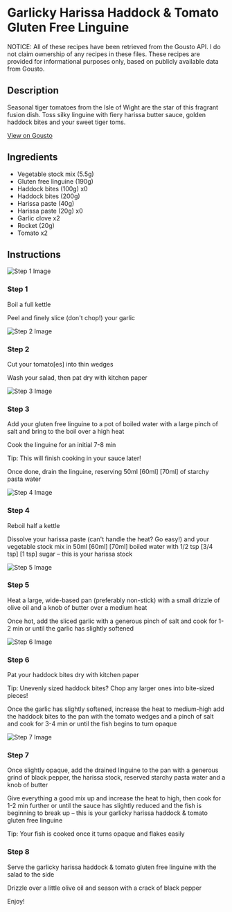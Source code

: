 # Garlicky Harissa Haddock & Tomato Gluten Free Linguine

NOTICE: All of these recipes have been retrieved from the Gousto API. I do not claim ownership of any recipes in these files. These recipes are provided for informational purposes only, based on publicly available data from Gousto.

## Description

Seasonal tiger tomatoes from the Isle of Wight are the star of this fragrant fusion dish. Toss silky linguine with fiery harissa butter sauce, golden haddock bites and your sweet tiger toms.

[View on Gousto](https://www.gousto.co.uk/recipes/cookbook/garlicky-harissa-haddock-tomato-gluten-free-linguine)

## Ingredients

- Vegetable stock mix (5.5g)
- Gluten free linguine (190g)
- Haddock bites (100g) x0
- Haddock bites (200g)
- Harissa paste (40g)
- Harissa paste (20g) x0
- Garlic clove x2
- Rocket (20g)
- Tomato x2

## Instructions

![Step 1 Image](https://production-media.gousto.co.uk/cms/recipe-step-image/Step-1-copy-2-1710238319026-x200.jpg)

### Step 1

Boil a full kettle

Peel and finely slice (don't chop!) your garlic

![Step 2 Image](https://production-media.gousto.co.uk/cms/recipe-step-image/Step-2-copy-2-1710238322503-x200.jpg)

### Step 2

Cut your tomato[es] into thin wedges

Wash your salad, then pat dry with kitchen paper

![Step 3 Image](https://production-media.gousto.co.uk/cms/recipe-step-image/Step-3-copy-2-1710238326073-x200.jpg)

### Step 3

Add your gluten free linguine to a pot of boiled water with a large pinch of salt and bring to the boil over a high heat

Cook the linguine for an initial 7-8 min

Tip: This will finish cooking in your sauce later!

Once done, drain the linguine, reserving 50ml <span class="text-purple">[60ml]</span> <span class="text-danger">[70ml] </span>of starchy pasta water

![Step 4 Image](https://production-media.gousto.co.uk/cms/recipe-step-image/Step-4-copy-2-1710238330034-x200.jpg)

### Step 4

Reboil half a kettle

Dissolve your harissa paste (can't handle the heat? Go easy!) and your vegetable stock mix in 50ml <span class="text-purple">[60ml] </span><span class="text-danger">[70ml]</span> boiled water with 1/2 tsp <span class="text-purple">[3/4 tsp]</span><span class="text-danger"> [1 tsp]</span> sugar – this is your harissa stock

![Step 5 Image](https://production-media.gousto.co.uk/cms/recipe-step-image/Step-5-copy-2-1710238333895-x200.jpg)

### Step 5

Heat a large, wide-based pan (preferably non-stick) with a small drizzle of olive oil and a knob of butter over a medium heat

Once hot, add the sliced garlic with a generous pinch of salt and cook for 1-2 min or until the garlic has slightly softened

![Step 6 Image](https://production-media.gousto.co.uk/cms/recipe-step-image/Step-6-copy-2-1710238337917-x200.jpg)

### Step 6

Pat your haddock bites dry with kitchen paper

Tip: Unevenly sized haddock bites? Chop any larger ones into bite-sized pieces!

Once the garlic has slightly softened, increase the heat to medium-high add the haddock bites to the pan with the tomato wedges and a pinch of salt and cook for 3-4 min or until the fish begins to turn opaque

![Step 7 Image](https://production-media.gousto.co.uk/cms/recipe-step-image/Step-7-copy-2-1710238341690-x200.jpg)

### Step 7

Once slightly opaque, add the drained linguine to the pan with a generous grind of black pepper, the harissa stock, reserved starchy pasta water and a knob of butter

Give everything a good mix up and increase the heat to high, then cook for 1-2 min further or until the sauce has slightly reduced and the fish is beginning to break up – this is your garlicky harissa haddock & tomato gluten free linguine

Tip: Your fish is cooked once it turns opaque and flakes easily

### Step 8

Serve the garlicky harissa haddock & tomato gluten free linguine with the salad to the side

Drizzle over a little olive oil and season with a crack of black pepper

Enjoy!

